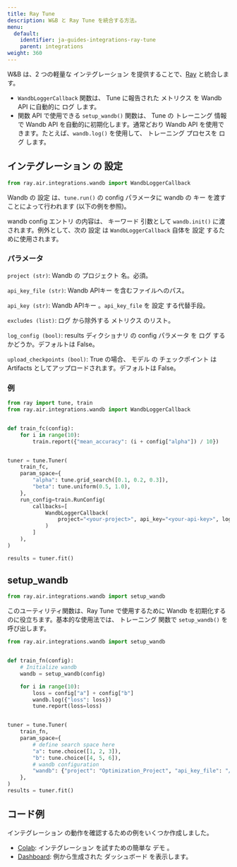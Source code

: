 ```yaml
---
title: Ray Tune
description: W&B と Ray Tune を統合する方法。
menu:
  default:
    identifier: ja-guides-integrations-ray-tune
    parent: integrations
weight: 360
---
```


W&B は、2 つの軽量な インテグレーション を提供することで、[Ray](https://github.com/ray-project/ray) と統合します。

- `WandbLoggerCallback` 関数は、 Tune に報告された メトリクス を Wandb API に自動的に ログ します。
- 関数 API で使用できる `setup_wandb()` 関数は、 Tune の トレーニング 情報で Wandb API を自動的に初期化します。通常どおり Wandb API を使用できます。たとえば、`wandb.log()` を使用して、 トレーニング プロセスを ログ します。

## インテグレーション の 設定

```python
from ray.air.integrations.wandb import WandbLoggerCallback
```

Wandb の 設定 は、`tune.run()` の config パラメータに wandb の キー を渡すことによって行われます (以下の例を参照)。

wandb config エントリ の内容は、 キーワード 引数として `wandb.init()` に渡されます。例外として、次の 設定 は `WandbLoggerCallback` 自体を 設定 するために使用されます。

### パラメータ

`project (str)`: Wandb の プロジェクト 名。必須。

`api_key_file (str)`: Wandb APIキー を含むファイルへのパス。

`api_key (str)`: Wandb APIキー 。`api_key_file` を 設定 する代替手段。

`excludes (list)`: ログ から除外する メトリクス のリスト。

`log_config (bool)`: results ディクショナリ の config パラメータ を ログ するかどうか。デフォルトは False。

`upload_checkpoints (bool)`: True の場合、 モデル の チェックポイント は Artifacts としてアップロードされます。デフォルトは False。

### 例

```python
from ray import tune, train
from ray.air.integrations.wandb import WandbLoggerCallback


def train_fc(config):
    for i in range(10):
        train.report({"mean_accuracy": (i + config["alpha"]) / 10})


tuner = tune.Tuner(
    train_fc,
    param_space={
        "alpha": tune.grid_search([0.1, 0.2, 0.3]),
        "beta": tune.uniform(0.5, 1.0),
    },
    run_config=train.RunConfig(
        callbacks=[
            WandbLoggerCallback(
                project="<your-project>", api_key="<your-api-key>", log_config=True
            )
        ]
    ),
)

results = tuner.fit()
```

## setup_wandb

```python
from ray.air.integrations.wandb import setup_wandb
```

このユーティリティ関数は、Ray Tune で使用するために Wandb を初期化するのに役立ちます。基本的な使用法では、 トレーニング 関数で `setup_wandb()` を呼び出します。

```python
from ray.air.integrations.wandb import setup_wandb


def train_fn(config):
    # Initialize wandb
    wandb = setup_wandb(config)

    for i in range(10):
        loss = config["a"] + config["b"]
        wandb.log({"loss": loss})
        tune.report(loss=loss)


tuner = tune.Tuner(
    train_fn,
    param_space={
        # define search space here
        "a": tune.choice([1, 2, 3]),
        "b": tune.choice([4, 5, 6]),
        # wandb configuration
        "wandb": {"project": "Optimization_Project", "api_key_file": "/path/to/file"},
    },
)
results = tuner.fit()
```

## コード例

インテグレーション の動作を確認するための例をいくつか作成しました。

* [Colab](http://wandb.me/raytune-colab): インテグレーション を試すための簡単な デモ 。
* [Dashboard](https://wandb.ai/anmolmann/ray_tune): 例から生成された ダッシュボード を表示します。
